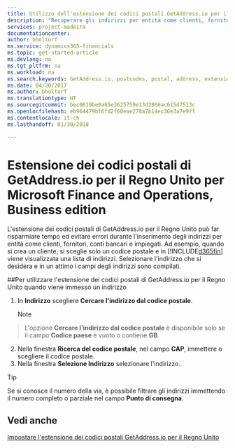 ```yaml
---
title: Utilizzo dell'estensione dei codici postali GetAddress.io per il Regno Unito | Documenti Microsoft
description: "Recuperare gli indirizzi per entità come clienti, fornitori, dipendenti e banche nel Regno Unito dal servizio GetAddress.io."
services: project-madeira
documentationcenter: 
author: bholtorf
ms.service: dynamics365-financials
ms.topic: get-started-article
ms.devlang: na
ms.tgt_pltfrm: na
ms.workload: na
ms.search.keywords: GetAddress.io, postcodes, postal, address, extension
ms.date: 04/20/2017
ms.author: bholtorf
ms.translationtype: HT
ms.sourcegitcommit: bec0619be0a65e3625759e13d2866ac615d7513c
ms.openlocfilehash: eb964479bf6fd2f60eae278a7b14ec36e3a7e9ff
ms.contentlocale: it-ch
ms.lasthandoff: 01/30/2018

---
```


# <a name="the-getaddressio-uk-postcodes-extension-to-microsoft-finance-and-operations-business-edition"></a>Estensione dei codici postali di GetAddress.io per il Regno Unito per Microsoft Finance and Operations, Business edition 
L'estensione dei codici postali di GetAddress.io per il Regno Unito può far risparmiare tempo ed evitare errori durante l'inserimento degli indirizzi per entità come clienti, fornitori, conti bancari e impiegati. Ad esempio, quando si crea un cliente, si sceglie solo un codice postale e in [!INCLUDE[d365fin](includes/d365fin_md.md)] viene visualizzata una lista di indirizzi. Selezionare l'indirizzo che si desidera e in un attimo i campi degli indirizzi sono compilati.  

##<a name="to-use-the-getaddressio-uk-postcodes-extension-when-you-enter-an-address"></a>Per utilizzare l'estensione dei codici postali di GetAddress.io per il Regno Unito quando viene immesso un indirizzo
1. In **Indirizzo** scegliere **Cercare l'indirizzo dal codice postale**.  

    > [!NOTE]  
>   L'opzione **Cercare l'indirizzo dal codice postale** è disponibile solo se il campo **Codice paese** è vuoto o contiene **GB**.
2. Nella finestra **Ricerca del codice postale**, nel campo **CAP**, immettere o scegliere il codice postale.  
3. Nella finestra **Selezione Indirizzo** selezionare l'indirizzo.  

> [!TIP]  
>   Se si conosce il numero della via, è possibile filtrare gli indirizzi immettendo il numero completo o parziale nel campo **Punto di consegna**.


## <a name="see-also"></a>Vedi anche
[Impostare l'estensione dei codici postali GetAddress.io per il Regno Unito](LocalFunctionality/UnitedKingdom/uk-setup-postal-code-service.md)

